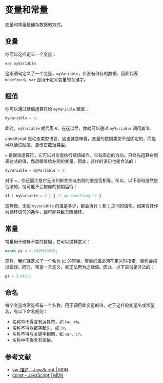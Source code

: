 # 变量和常量

变量和常量是储存数据的方式。

## 变量

你可以这样定义一个变量：

```js
var myVariable;
```

这条语句定义了一个变量，`myVariable`，它没有储存的数据，因此代表 `undefined`。`var` 是用于定义变量的关键字。

## 赋值

你可以通过赋值运算符给 `myVariable` 赋值：

```js
myVariable = 6;
```

此时，`myVariable` 就代表 `6`。在这以后，你就可以通过 `myVariable` 调用其值。

JavaScript 是动态类型语言，这也就意味着，变量的数据类型不是固定的，而是可以通过赋值，更改它数据类型。

`=` 是赋值运算符，它可以对变量执行赋值操作。它有固定的方向，只会先运算右侧表达式的值，然后赋值给左侧的变量。因此，这样的语句也是合法的：

```js
myVariable = myVariable + 3;
```

对于 `=`，你还需注意它无法判断左侧与右侧的值是否相等。所以，以下语句虽然是合法的，但可能不会按你的预期运行：

```js
if ( myVariable = 9 ) { /* do something */ }
```

这样做，无论 `myVariable` 的值是多少，都会执行 `{` 和 `}` 之间的语句。如果将其作为循环语句的条件，跟可能导致无限循环。

## 常量

常量用于储存不变的数据，它可以这样定义：

```js
const pi = 3.1415926535;
```

这样，我们就定义了一个名为 `pi` 的常量。常量的值必须在定义时指定，否则会报出错误。同时，常量一旦定义，就无法再为之赋值。因此，以下语句是非法的：

```js
pi = 3.4151;
```

## 命名

每个变量或常量都有一个名称，用于调用此变量的值。对于这样的变量名或常量名，有以下命名规则：

- 名称中不得含有运算符，如 `[a`、`<b`。
- 名称不得以数字起头，如 `3c`。
- 名称不得与关键字相同，如 `var`、`if`。
- 名称中不得含有空格。

## 参考文献

- [var 描述 - JavaScript | MDN](https://developer.mozilla.org/zh-CN/docs/Web/JavaScript/Reference/Statements/var)
- [const - JavaScript | MDN](https://developer.mozilla.org/zh-CN/docs/Web/JavaScript/Reference/Statements/const)
